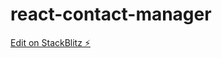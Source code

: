 # react-contact-manager

[Edit on StackBlitz ⚡️](https://stackblitz.com/edit/react-contact-manager-4-vv1iep)
